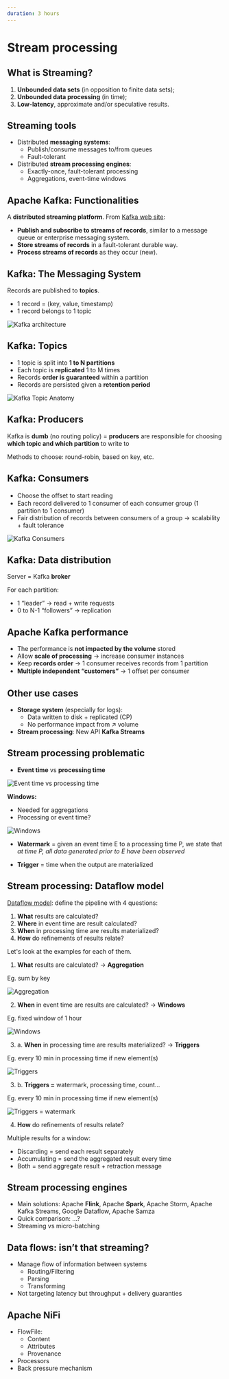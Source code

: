 ```yaml
---
duration: 3 hours
---
```


# Stream processing

## What is Streaming?

1. **Unbounded data sets** (in opposition to finite data sets);
2. **Unbounded data processing** (in time);
3. **Low-latency**, approximate and/or speculative results.

## Streaming tools

- Distributed **messaging systems**:
  - Publish/consume messages to/from queues
  - Fault-tolerant
- Distributed **stream processing engines**:
  - Exactly-once, fault-tolerant processing
  - Aggregations, event-time windows

## Apache Kafka: Functionalities

A **distributed streaming platform**. From [Kafka web site](https://kafka.apache.org/):

- **Publish and subscribe to streams of records**, similar to a message queue or enterprise messaging system.
- **Store streams of records** in a fault-tolerant durable way.
- **Process streams of records** as they occur (new).

## Kafka: The Messaging System

Records are published to **topics**.

- 1 record = (key, value, timestamp)
- 1 record belongs to 1 topic

![Kafka architecture](./assets/kafka_architecture.png)

## Kafka: Topics

- 1 topic is split into **1 to N partitions**
- Each topic is **replicated** 1 to M times
- Records **order is guaranteed** within a partition
- Records are persisted given a **retention period**

![Kafka Topic Anatomy](./assets/kafka_topic.png)

## Kafka: Producers

Kafka is **dumb** (no routing policy) = **producers** are responsible for
choosing **which topic and which partition** to write to

Methods to choose: round-robin, based on key, etc.

## Kafka: Consumers

- Choose the oﬀset to start reading
- Each record delivered to 1 consumer of each consumer group (1 partition to 1 consumer)
- Fair distribution of records between consumers of a group → scalability + fault tolerance

![Kafka Consumers](./assets/kafka_consumers.png)

## Kafka: Data distribution

Server = Kafka **broker**

For each partition:

- 1 “leader” → read + write requests
- 0 to N-1 “followers” → replication

## Apache Kafka performance

- The performance is **not impacted by the volume** stored
- Allow **scale of processing** → increase consumer instances
- Keep **records order** → 1 consumer receives records from 1 partition
- **Multiple independent “customers”** → 1 oﬀset per consumer

## Other use cases

- **Storage system** (especially for logs):
  - Data written to disk + replicated (CP)
  - No performance impact from ↗ volume
- **Stream processing**: New API **Kafka Streams**

## Stream processing problematic

- **Event time** vs **processing time**

![Event time vs processing time](./assets/img-1.png)

**Windows:**

- Needed for aggregations
- Processing or event time?

![Windows](./assets/img-2.png)

- **Watermark** = given an event time E to a processing time P, we state that _at time P, all data generated prior to E have been observed_

- **Trigger** = time when the output are materialized

## Stream processing: Dataflow model

[Dataflow model](http://www.vldb.org/pvldb/vol8/p1792-Akidau.pdf): define the pipeline with 4 questions:

1. **What** results are calculated?
2. **Where** in event time are result calculated?
3. **When** in processing time are results materialized?
4. **How** do refinements of results relate?

Let's look at the examples for each of them.

1. **What** results are calculated? → **Aggregation**

Eg. sum by key

![Aggregation](./assets/img-3.gif)

2. **When** in event time are results are calculated? → **Windows**

Eg. fixed window of 1 hour

![Windows](./assets/img-4.gif)

3. a. **When** in processing time are results materialized? → **Triggers**

Eg. every 10 min in processing time if new element(s)

![Triggers](./assets/img-5.gif)

3. b. **Triggers =** watermark, processing time, count...

Eg. every 10 min in processing time if new element(s)

![Triggers = watermark](./assets/img-6.gif)

4. **How** do refinements of results relate?

Multiple results for a window:

- Discarding = send each result separately
- Accumulating = send the aggregated result every time
- Both = send aggregate result + retraction message

## Stream processing engines

- Main solutions: Apache **Flink**, Apache **Spark**, Apache Storm, Apache Kafka Streams, Google Dataflow, Apache Samza
- Quick comparison: …?
- Streaming vs micro-batching

## Data flows: isn’t that streaming?

- Manage flow of information between systems
  - Routing/Filtering
  - Parsing
  - Transforming
- Not targeting latency but throughput + delivery guaranties

## Apache NiFi

- FlowFile:
  - Content
  - Attributes
  - Provenance
- Processors
- Back pressure mechanism
